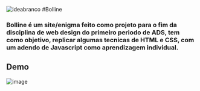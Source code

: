 ![ideabranco](https://user-images.githubusercontent.com/101940943/187013693-351a32a3-57e8-4f71-b3ef-639b12582722.png) #Bolline 


 ### Bolline é um site/enigma feito como projeto para o fim da disciplina de web design do primeiro periodo de ADS, tem como objetivo, replicar algumas tecnicas de HTML e CSS, com um adendo de Javascript como aprendizagem individual.

## Demo

![image](https://user-images.githubusercontent.com/101940943/187013632-30b5897d-5384-4c7f-8fa3-7f41d2d52f5e.png)
